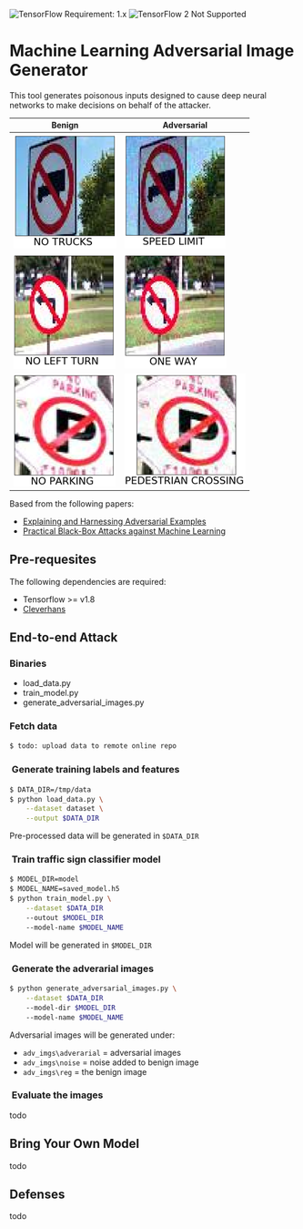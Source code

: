 ![TensorFlow Requirement: 1.x](https://img.shields.io/badge/TensorFlow%20Requirement-1.x-brightgreen)
![TensorFlow 2 Not Supported](https://img.shields.io/badge/TensorFlow%202%20Not%20Supported-%E2%9C%95-red.svg)

# Machine Learning Adversarial Image Generator 

This tool generates poisonous inputs designed to cause deep neural networks to make decisions on behalf of the attacker. 

| __Benign__ | __Adversarial__ |
|-------------|------------|
| ![Preview](imgs/benign_1.png)         | ![Preview](imgs/adversarial_1.png)     |
| ![Preview](imgs/benign_2.png)         | ![Preview](imgs/adversarial_2.png) |
| ![Preview](imgs/benign_3.png)         | ![Preview](imgs/adversarial_3.png) |

Based from the following papers: 

* [Explaining and Harnessing Adversarial Examples](https://arxiv.org/abs/1412.6572)
* [Practical Black-Box Attacks against Machine Learning](https://arxiv.org/abs/1602.02697)

## Pre-requesites

The following dependencies are required: 
* Tensorflow >= v1.8
* [Cleverhans](https://github.com/tensorflow/cleverhans) 

## End-to-end Attack

### Binaries 
* load_data.py
* train_model.py
* generate_adversarial_images.py

### Fetch data

```bash
$ todo: upload data to remote online repo
```

###  Generate training labels and features 

```bash
$ DATA_DIR=/tmp/data
$ python load_data.py \
    --dataset dataset \
    --output $DATA_DIR
```
Pre-processed data will be generated in `$DATA_DIR`

###  Train traffic sign classifier model

```bash
$ MODEL_DIR=model
$ MODEL_NAME=saved_model.h5
$ python train_model.py \
    --dataset $DATA_DIR
    --outout $MODEL_DIR
    --model-name $MODEL_NAME
```
Model will be generated in `$MODEL_DIR`

###  Generate the adverarial images

```bash
$ python generate_adversarial_images.py \
    --dataset $DATA_DIR
    --model-dir $MODEL_DIR
    --model-name $MODEL_NAME
```
Adversarial images will be generated under:
* `adv_imgs\adverarial` = adversarial images
* `adv_imgs\noise` = noise added to benign image
* `adv_imgs\reg` = the benign image

###  Evaluate the images
todo

## Bring Your Own Model
todo

## Defenses
todo

